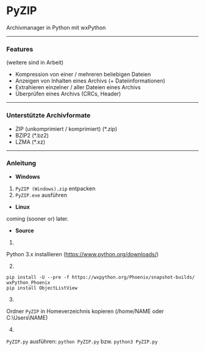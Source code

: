 # PyZIP
Archivmanager in Python mit wxPython
***
### Features
(weitere sind in Arbeit)

- Kompression von einer / mehreren beliebigen Dateien
- Anzeigen von Inhalten eines Archivs (+ Dateiinformationen)
- Extrahieren einzelner / aller Dateien eines Archivs
- Überprüfen eines Archivs (CRCs, Header)

***
### Unterstützte Archivformate

- ZIP (unkomprimiert / komprimiert) (*.zip)
- BZIP2 (*.bz2)
- LZMA (*.xz)

***
### Anleitung

- **Windows**

1. ``PyZIP (Windows).zip`` entpacken
2. ``PyZIP.exe`` ausführen


- **Linux**

coming (sooner or) later.


- **Source**

1.


Python 3.x installieren (https://www.python.org/downloads/)

2.
```
pip install -U --pre -f https://wxpython.org/Phoenix/snapshot-builds/ wxPython_Phoenix
pip install ObjectListView
```

3.


Ordner ``PyZIP`` in Homeverzeichnis kopieren (/home/NAME oder C:\Users\NAME)

4.


``PyZIP.py`` ausführen: ``python PyZIP.py`` bzw. ``python3 PyZIP.py``
